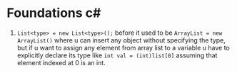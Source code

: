 # Foundations c#

1) `List<type> = new List<type>();` before it used to be `ArrayList = new ArrayList()`
 where u can insert any object without specifying the type, but if u want to assign any element from array list
to a variable u have to explicitly declare its type like `int val = (int)list[0]` assuming that element indexed at 0
is an int.






